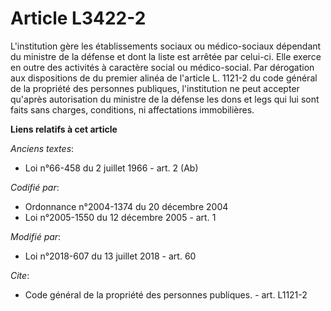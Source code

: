 # Article L3422-2

L'institution gère les établissements sociaux ou médico-sociaux dépendant du ministre de la défense et dont la liste est
arrêtée par celui-ci. Elle exerce en outre des activités à caractère social ou médico-social. Par dérogation aux dispositions
de du premier alinéa de l'article L. 1121-2 du code général de la propriété des personnes publiques, l'institution ne peut
accepter qu'après autorisation du ministre de la défense les dons et legs qui lui sont faits sans charges, conditions, ni
affectations immobilières.

**Liens relatifs à cet article**

_Anciens textes_:

  - Loi n°66-458 du 2 juillet 1966 - art. 2 (Ab)

_Codifié par_:

  - Ordonnance n°2004-1374 du 20 décembre 2004
  - Loi n°2005-1550 du 12 décembre 2005 - art. 1

_Modifié par_:

  - Loi n°2018-607 du 13 juillet 2018 - art. 60

_Cite_:

  - Code général de la propriété des personnes publiques. - art. L1121-2
